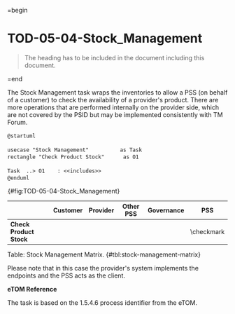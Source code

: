 =begin

# TOD-05-04-Stock_Management

> The heading has to be included in the document including this document.

=end

The Stock Management task wraps the inventories to allow a PSS (on behalf of a customer) to check the availability of a provider's product.
There are more operations that are performed internally on the provider side, which are not covered by the PSID but may be implemented consistently with TM Forum.

```plantuml
@startuml

usecase "Stock Management"          as Task
rectangle "Check Product Stock"      as O1

Task  ..> O1    : <<includes>>
@enduml
```

![TOD-05-04: Stock Management](../../common/pixel.png){#fig:TOD-05-04-Stock_Management}

|                         | Customer | Provider | Other PSS | Governance |    PSS     |
|-------------------------|:--------:|:--------:|:---------:|:----------:|:----------:|
| **Check Product Stock** |          |          |           |            | \checkmark |

Table: Stock Management Matrix. {#tbl:stock-management-matrix}

Please note that in this case the provider's system implements the endpoints and the PSS acts as the client.

**eTOM Reference**

The task is based on the 1.5.4.6 process identifier from the eTOM.
